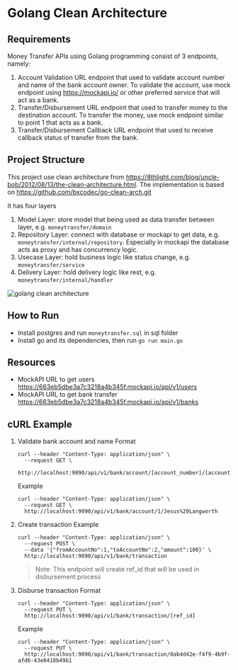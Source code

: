 # Golang Clean Architecture

## Requirements
Money Transfer APIs using Golang programming consist of 3 endpoints, namely:
1. Account Validation URL endpoint that used to validate account number and name of the bank account owner. To validate the account, use mock endpoint using https://mockapi.io/ or other preferred service that will act as a bank.
2. Transfer/Disbursement URL endpoint that used to transfer money to the destination account. To transfer the money, use mock endpoint similar to point 1 that acts as a bank.
3. Transfer/Disbursement Callback URL endpoint that used to receive callback status of transfer from the bank.

## Project Structure
This project use clean architecture from https://8thlight.com/blog/uncle-bob/2012/08/13/the-clean-architecture.html.
The implementation is based on https://github.com/bxcodec/go-clean-arch.git

It has four layers
1. Model Layer: store model that being used as data transfer between layer, e.g. `moneytransfer/domain`
2. Repository Layer: connect with database or mockapi to get data, e.g. `moneytransfer/internal/repository`. Especially in mockapi the database acts as proxy and has concurrency logic.
3. Usecase Layer: hold business logic like status change, e.g. `moneytransfer/service`
4. Delivery Layer: hold delivery logic like rest, e.g. `moneytransfer/internal/handler`

![golang clean architecture](https://github.com/bxcodec/go-clean-arch/raw/master/clean-arch.png)

## How to Run
* Install postgres and run `moneytransfer.sql` in sql folder
* Install go and its dependencies, then run `go run main.go`

## Resources
* MockAPI URL to get users https://663eb5dbe3a7c3218a4b345f.mockapi.io/api/v1/users
* MockAPI URL to get bank transfer https://663eb5dbe3a7c3218a4b345f.mockapi.io/api/v1/banks

## cURL Example
1. Validate bank account and name
    Format
    ```
    curl --header "Content-Type: application/json" \
      --request GET \
      http://localhost:9090/api/v1/bank/account/[account_number]/[account_name]
    ```
    Example
    ```
    curl --header "Content-Type: application/json" \
      --request GET \
      http://localhost:9090/api/v1/bank/account/1/Jesus%20Langworth
    ```
    
2. Create transaction
    Example
    ```
    curl --header "Content-Type: application/json" \
      --request POST \
      --data '{"fromAccountNo":1,"toAccountNo":2,"amount":100}' \
      http://localhost:9090/api/v1/bank/transaction
    ```
    > Note: This endpoint will create ref_id that will be used in disbursement process
    
3. Disburse transaction
    Format
    ```
    curl --header "Content-Type: application/json" \
      --request PUT \
      http://localhost:9090/api/v1/bank/transaction/[ref_id]
    ```
    Example
    ```
    curl --header "Content-Type: application/json" \
      --request PUT \
      http://localhost:9090/api/v1/bank/transaction/0ab4d42e-f4f9-4b9f-afd6-43e0418b49b1
    ```
